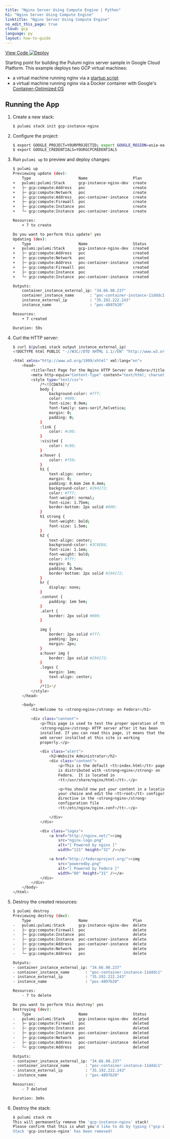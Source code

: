 ```yaml
---
title: "Nginx Server Using Compute Engine | Python"
h1: "Nginx Server Using Compute Engine"
linktitle: "Nginx Server Using Compute Engine"
no_edit_this_page: true
cloud: gcp
language: py
layout: how-to-guide
---
```


<!-- WARNING: this page was generated by a tool. Do not edit it by hand. -->
<!-- To change it, please see https://github.com/pulumi/docs/tree/master/tools/mktutorial. -->

<p class="mb-4 flex">
    <a class="flex flex-wrap items-center rounded text-xs text-white bg-blue-600 border-2 border-blue-600 px-2 mr-2 whitespace-no-wrap hover:text-white" style="height: 32px" href="https://github.com/pulumi/examples/tree/master/gcp-py-instance-nginx" target="_blank">
        <span><i class="fab fa-github pr-2"></i> View Code</span>
    </a>
    <a href="https://app.pulumi.com/new?template=https://github.com/pulumi/examples/tree/master/gcp-py-instance-nginx" target="_blank">
        <img src="https://get.pulumi.com/new/button.svg" alt="Deploy">
    </a>
</p>


Starting point for building the Pulumi nginx server sample in Google Cloud Platform.
This example deploys two GCP virtual machines:

- a virtual machine running nginx via a [startup script](https://cloud.google.com/compute/docs/startupscript)
- a virtual machine running nginx via a Docker container with Google's 
[Container-Optimized OS](https://cloud.google.com/container-optimized-os/docs)

## Running the App

1. Create a new stack:

    ```bash
    $ pulumi stack init gcp-instance-nginx
    ```

1. Configure the project:

    ```bash
    $ export GOOGLE_PROJECT=YOURPROJECTID; export GOOGLE_REGION=asia-east1; export GOOGLE_ZONE=asia-east1-a;
    $ export GOOGLE_CREDENTIALS=YOURGCPCREDENTIALS
    ```

1. Run `pulumi up` to preview and deploy changes:

    ```bash
    $ pulumi up
    Previewing update (dev):
        Type                     Name                    Plan       
    +   pulumi:pulumi:Stack      gcp-instance-nginx-dev  create     
    +   ├─ gcp:compute:Address   poc                     create     
    +   ├─ gcp:compute:Network   poc                     create     
    +   ├─ gcp:compute:Address   poc-container-instance  create     
    +   ├─ gcp:compute:Firewall  poc                     create     
    +   ├─ gcp:compute:Instance  poc                     create     
    +   └─ gcp:compute:Instance  poc-container-instance  create     
    
    Resources:
        + 7 to create

    Do you want to perform this update? yes
    Updating (dev):
        Type                     Name                    Status      
    +   pulumi:pulumi:Stack      gcp-instance-nginx-dev  created     
    +   ├─ gcp:compute:Address   poc                     created     
    +   ├─ gcp:compute:Network   poc                     created     
    +   ├─ gcp:compute:Address   poc-container-instance  created     
    +   ├─ gcp:compute:Firewall  poc                     created     
    +   ├─ gcp:compute:Instance  poc                     created     
    +   └─ gcp:compute:Instance  poc-container-instance  created     
    
    Outputs:
        container_instance_external_ip: "34.66.98.237"
        container_instance_name       : "poc-container-instance-11dddc1"
        instance_external_ip          : "35.192.222.243"
        instance_name                 : "poc-4897b20"

    Resources:
        + 7 created

    Duration: 59s
    ```

1. Curl the HTTP server:

    ```bash
    $ curl $(pulumi stack output instance_external_ip)
    <!DOCTYPE html PUBLIC "-//W3C//DTD XHTML 1.1//EN" "http://www.w3.org/TR/xhtml11/DTD/xhtml11.dtd">

    <html xmlns="http://www.w3.org/1999/xhtml" xml:lang="en">
        <head>
            <title>Test Page for the Nginx HTTP Server on Fedora</title>
            <meta http-equiv="Content-Type" content="text/html; charset=UTF-8" />
            <style type="text/css">
                /*<![CDATA[*/
                body {
                    background-color: #fff;
                    color: #000;
                    font-size: 0.9em;
                    font-family: sans-serif,helvetica;
                    margin: 0;
                    padding: 0;
                }
                :link {
                    color: #c00;
                }
                :visited {
                    color: #c00;
                }
                a:hover {
                    color: #f50;
                }
                h1 {
                    text-align: center;
                    margin: 0;
                    padding: 0.6em 2em 0.4em;
                    background-color: #294172;
                    color: #fff;
                    font-weight: normal;
                    font-size: 1.75em;
                    border-bottom: 2px solid #000;
                }
                h1 strong {
                    font-weight: bold;
                    font-size: 1.5em;
                }
                h2 {
                    text-align: center;
                    background-color: #3C6EB4;
                    font-size: 1.1em;
                    font-weight: bold;
                    color: #fff;
                    margin: 0;
                    padding: 0.5em;
                    border-bottom: 2px solid #294172;
                }
                hr {
                    display: none;
                }
                .content {
                    padding: 1em 5em;
                }
                .alert {
                    border: 2px solid #000;
                }

                img {
                    border: 2px solid #fff;
                    padding: 2px;
                    margin: 2px;
                }
                a:hover img {
                    border: 2px solid #294172;
                }
                .logos {
                    margin: 1em;
                    text-align: center;
                }
                /*]]>*/
            </style>
        </head>

        <body>
            <h1>Welcome to <strong>nginx</strong> on Fedora!</h1>

            <div class="content">
                <p>This page is used to test the proper operation of the
                <strong>nginx</strong> HTTP server after it has been
                installed. If you can read this page, it means that the
                web server installed at this site is working
                properly.</p>

                <div class="alert">
                    <h2>Website Administrator</h2>
                    <div class="content">
                        <p>This is the default <tt>index.html</tt> page that
                        is distributed with <strong>nginx</strong> on
                        Fedora.  It is located in
                        <tt>/usr/share/nginx/html</tt>.</p>

                        <p>You should now put your content in a location of
                        your choice and edit the <tt>root</tt> configuration
                        directive in the <strong>nginx</strong>
                        configuration file
                        <tt>/etc/nginx/nginx.conf</tt>.</p>

                    </div>
                </div>

                <div class="logos">
                    <a href="http://nginx.net/"><img
                        src="nginx-logo.png"
                        alt="[ Powered by nginx ]"
                        width="121" height="32" /></a>

                    <a href="http://fedoraproject.org/"><img
                        src="poweredby.png"
                        alt="[ Powered by Fedora ]"
                        width="88" height="31" /></a>
                </div>
            </div>
        </body>
    </html>
    ```

1. Destroy the created resources:

    ```bash
    $ pulumi destroy
    Previewing destroy (dev):
        Type                     Name                    Plan       
    -   pulumi:pulumi:Stack      gcp-instance-nginx-dev  delete     
    -   ├─ gcp:compute:Firewall  poc                     delete     
    -   ├─ gcp:compute:Instance  poc                     delete     
    -   ├─ gcp:compute:Instance  poc-container-instance  delete     
    -   ├─ gcp:compute:Address   poc-container-instance  delete     
    -   ├─ gcp:compute:Network   poc                     delete     
    -   └─ gcp:compute:Address   poc                     delete     
    
    Outputs:
    - container_instance_external_ip: "34.66.98.237"
    - container_instance_name       : "poc-container-instance-11dddc1"
    - instance_external_ip          : "35.192.222.243"
    - instance_name                 : "poc-4897b20"

    Resources:
        - 7 to delete

    Do you want to perform this destroy? yes
    Destroying (dev):
        Type                     Name                    Status      
    -   pulumi:pulumi:Stack      gcp-instance-nginx-dev  deleted     
    -   ├─ gcp:compute:Firewall  poc                     deleted     
    -   ├─ gcp:compute:Instance  poc                     deleted     
    -   ├─ gcp:compute:Instance  poc-container-instance  deleted     
    -   ├─ gcp:compute:Network   poc                     deleted     
    -   ├─ gcp:compute:Address   poc-container-instance  deleted     
    -   └─ gcp:compute:Address   poc                     deleted     
    
    Outputs:
    - container_instance_external_ip: "34.66.98.237"
    - container_instance_name       : "poc-container-instance-11dddc1"
    - instance_external_ip          : "35.192.222.243"
    - instance_name                 : "poc-4897b20"

    Resources:
        - 7 deleted

    Duration: 3m9s
    ```

1. Destroy the stack:

    ```bash
    $ pulumi stack rm
    This will permanently remove the 'gcp-instance-nginx' stack!
    Please confirm that this is what you'd like to do by typing ("gcp-instance-nginx"): gcp-instance-nginx
    Stack 'gcp-instance-nginx' has been removed!
    ```

